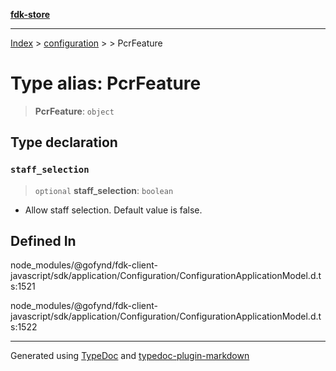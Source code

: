[**fdk-store**](../../../README.md)
***

[Index](../../../API.md) > [configuration](../../README.md) > [<internal>](../README.md) > PcrFeature

# Type alias: PcrFeature

> **PcrFeature**: `object`

## Type declaration

### `staff_selection`

> `optional` **staff\_selection**: `boolean`

- Allow staff selection. Default value is false.

## Defined In

node\_modules/@gofynd/fdk-client-javascript/sdk/application/Configuration/ConfigurationApplicationModel.d.ts:1521

node\_modules/@gofynd/fdk-client-javascript/sdk/application/Configuration/ConfigurationApplicationModel.d.ts:1522

***
Generated using [TypeDoc](https://typedoc.org/) and [typedoc-plugin-markdown](https://www.npmjs.com/package/typedoc-plugin-markdown)
